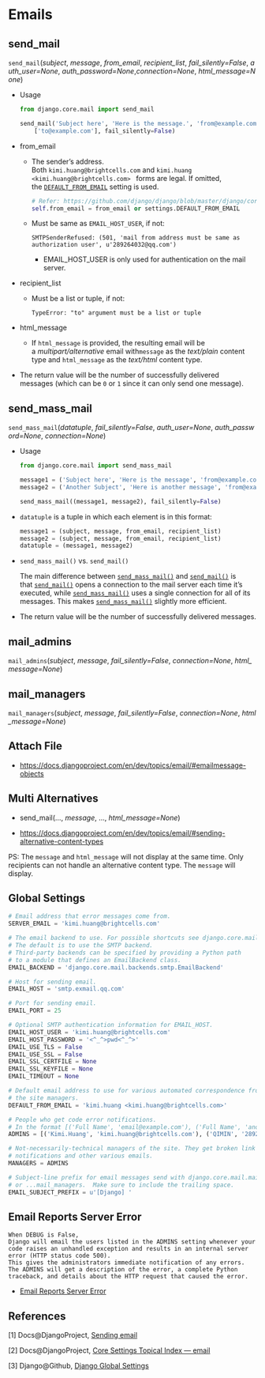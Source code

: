 # Emails

## send_mail

`send_mail`(*subject*, *message*, *from_email*, *recipient_list*, *fail_silently=False*, *auth_user=None*, *auth_password=None*,*connection=None*, *html_message=None*)

* Usage

  ```python
  from django.core.mail import send_mail

  send_mail('Subject here', 'Here is the message.', 'from@example.com',
      ['to@example.com'], fail_silently=False)
  ```


* from_email

  * The sender’s address. Both ``kimi.huang@brightcells.com`` and ``kimi.huang <kimi.huang@brightcells.com> `` forms are legal. If omitted, the [`DEFAULT_FROM_EMAIL`](https://docs.djangoproject.com/en/dev/ref/settings/#std:setting-DEFAULT_FROM_EMAIL) setting is used.

    ```python
    # Refer: https://github.com/django/django/blob/master/django/core/mail/message.py#L290
    self.from_email = from_email or settings.DEFAULT_FROM_EMAIL
    ```

  * Must be same as ``EMAIL_HOST_USER``, if not:

    ```shell
    SMTPSenderRefused: (501, 'mail from address must be same as authorization user', u'289264032@qq.com')
    ```
    * EMAIL_HOST_USER is only used for authentication on the mail server.

* recipient_list

  * Must be a list or tuple, if not:

    ```shell
    TypeError: "to" argument must be a list or tuple
    ```


* html_message
  * If `html_message` is provided, the resulting email will be a *multipart/alternative* email with`message` as the *text/plain* content type and `html_message` as the *text/html* content type.
* The return value will be the number of successfully delivered messages (which can be `0` or `1` since it can only send one message).

## send_mass_mail

`send_mass_mail`(*datatuple*, *fail_silently=False*, *auth_user=None*, *auth_password=None*, *connection=None*)

* Usage

  ```python
  from django.core.mail import send_mass_mail

  message1 = ('Subject here', 'Here is the message', 'from@example.com', ['first@example.com', 'other@example.com'])
  message2 = ('Another Subject', 'Here is another message', 'from@example.com', ['second@test.com'])

  send_mass_mail((message1, message2), fail_silently=False)
  ```


* `datatuple` is a tuple in which each element is in this format:

  ```python
  message1 = (subject, message, from_email, recipient_list)
  message2 = (subject, message, from_email, recipient_list)
  datatuple = (message1, message2)
  ```

* ``send_mass_mail()`` vs. ``send_mail()``

  The main difference between [`send_mass_mail()`](https://docs.djangoproject.com/en/dev/topics/email/#django.core.mail.send_mass_mail) and [`send_mail()`](https://docs.djangoproject.com/en/dev/topics/email/#django.core.mail.send_mail) is that [`send_mail()`](https://docs.djangoproject.com/en/dev/topics/email/#django.core.mail.send_mail) opens a connection to the mail server each time it’s executed, while [`send_mass_mail()`](https://docs.djangoproject.com/en/dev/topics/email/#django.core.mail.send_mass_mail) uses a single connection for all of its messages. This makes [`send_mass_mail()`](https://docs.djangoproject.com/en/dev/topics/email/#django.core.mail.send_mass_mail) slightly more efficient.


* The return value will be the number of successfully delivered messages.

## mail_admins

`mail_admins`(*subject*, *message*, *fail_silently=False*, *connection=None*, *html_message=None*)

## mail_managers

`mail_managers`(*subject*, *message*, *fail_silently=False*, *connection=None*, *html_message=None*)

## Attach File

* https://docs.djangoproject.com/en/dev/topics/email/#emailmessage-objects

## Multi Alternatives

* send_mail(…, *message*, ..., *html_message=None*)


* https://docs.djangoproject.com/en/dev/topics/email/#sending-alternative-content-types

PS: The ``message`` and ``html_message`` will not display at the same time. Only recipients can not handle an alternative content type. The ``message`` will display.

## Global Settings

```python
# Email address that error messages come from.
SERVER_EMAIL = 'kimi.huang@brightcells.com'

# The email backend to use. For possible shortcuts see django.core.mail.
# The default is to use the SMTP backend.
# Third-party backends can be specified by providing a Python path
# to a module that defines an EmailBackend class.
EMAIL_BACKEND = 'django.core.mail.backends.smtp.EmailBackend'

# Host for sending email.
EMAIL_HOST = 'smtp.exmail.qq.com'

# Port for sending email.
EMAIL_PORT = 25

# Optional SMTP authentication information for EMAIL_HOST.
EMAIL_HOST_USER = 'kimi.huang@brightcells.com'
EMAIL_HOST_PASSWORD = '<^_^>pwd<^_^>'
EMAIL_USE_TLS = False
EMAIL_USE_SSL = False
EMAIL_SSL_CERTFILE = None
EMAIL_SSL_KEYFILE = None
EMAIL_TIMEOUT = None

# Default email address to use for various automated correspondence from
# the site managers.
DEFAULT_FROM_EMAIL = 'kimi.huang <kimi.huang@brightcells.com>'

# People who get code error notifications.
# In the format [('Full Name', 'email@example.com'), ('Full Name', 'anotheremail@example.com')]
ADMINS = [('Kimi.Huang', 'kimi.huang@brightcells.com'), ('QIMIN', '289264032@qq.com')]

# Not-necessarily-technical managers of the site. They get broken link
# notifications and other various emails.
MANAGERS = ADMINS

# Subject-line prefix for email messages send with django.core.mail.mail_admins
# or ...mail_managers.  Make sure to include the trailing space.
EMAIL_SUBJECT_PREFIX = u'[Django] '
```

## Email Reports Server Error
```
When DEBUG is False, 
Django will email the users listed in the ADMINS setting whenever your code raises an unhandled exception and results in an internal server error (HTTP status code 500). 
This gives the administrators immediate notification of any errors. 
The ADMINS will get a description of the error, a complete Python traceback, and details about the HTTP request that caused the error.
```
* [Email Reports Server Error](https://docs.djangoproject.com/en/dev/howto/error-reporting/#email-reports)

## References

[1] Docs@DjangoProject, [Sending email](https://docs.djangoproject.com/en/dev/topics/email/)

[2] Docs@DjangoProject, [Core Settings Topical Index — email](https://docs.djangoproject.com/en/dev/ref/settings/#email)

[3] Django@Github, [Django Global Settings](https://github.com/django/django/blob/354acd04af524ad82002b903df1189581c51cabe/django/conf/global_settings.py#L185)
